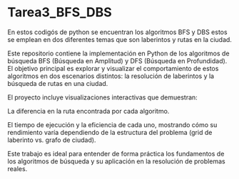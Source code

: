 # Tarea3_BFS_DBS
En estos codigós de python se encuentran los algoritmos BFS y DBS estos se emplean en dos diferentes temas que son laberintos y rutas en la ciudad.


Este repositorio contiene la implementación en Python de los algoritmos de búsqueda BFS (Búsqueda en Amplitud) y DFS (Búsqueda en Profundidad). El objetivo principal es explorar y visualizar el comportamiento de estos algoritmos en dos escenarios distintos: la resolución de laberintos y la búsqueda de rutas en una ciudad.

El proyecto incluye visualizaciones interactivas que demuestran:

La diferencia en la ruta encontrada por cada algoritmo.

El tiempo de ejecución y la eficiencia de cada uno, mostrando cómo su rendimiento varía dependiendo de la estructura del problema (grid de laberinto vs. grafo de ciudad).

Este trabajo es ideal para entender de forma práctica los fundamentos de los algoritmos de búsqueda y su aplicación en la resolución de problemas reales.
